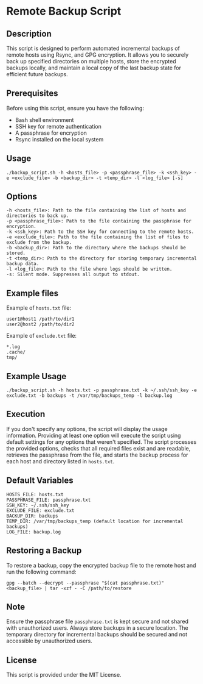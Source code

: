 # Remote Backup Script

## Description

This script is designed to perform automated incremental backups of remote hosts using Rsync, and GPG encryption. It allows you to securely back up specified directories on multiple hosts, store the encrypted backups locally, and maintain a local copy of the last backup state for efficient future backups.

## Prerequisites

Before using this script, ensure you have the following:

- Bash shell environment
- SSH key for remote authentication
- A passphrase for encryption
- Rsync installed on the local system

## Usage

    ./backup_script.sh -h <hosts_file> -p <passphrase_file> -k <ssh_key> -e <exclude_file> -b <backup_dir> -t <temp_dir> -l <log_file> [-s]

## Options

    -h <hosts_file>: Path to the file containing the list of hosts and directories to back up.
    -p <passphrase_file>: Path to the file containing the passphrase for encryption.
    -k <ssh_key>: Path to the SSH key for connecting to the remote hosts.
    -e <exclude_file>: Path to the file containing the list of files to exclude from the backup.
    -b <backup_dir>: Path to the directory where the backups should be stored.
    -t <temp_dir>: Path to the directory for storing temporary incremental backup data.
    -l <log_file>: Path to the file where logs should be written.
    -s: Silent mode. Suppresses all output to stdout.

## Example files

Example of `hosts.txt` file:

    user1@host1 /path/to/dir1
    user2@host2 /path/to/dir2

Example of `exclude.txt` file:

    *.log
    .cache/
    tmp/

## Example Usage

    ./backup_script.sh -h hosts.txt -p passphrase.txt -k ~/.ssh/ssh_key -e exclude.txt -b backups -t /var/tmp/backups_temp -l backup.log

## Execution

If you don't specify any options, the script will display the usage information. Providing at least one option will execute the script using default settings for any options that weren't specified. The script processes the provided options, checks that all required files exist and are readable, retrieves the passphrase from the file, and starts the backup process for each host and directory listed in `hosts.txt`.

## Default Variables

    HOSTS_FILE: hosts.txt
    PASSPHRASE_FILE: passphrase.txt
    SSH_KEY: ~/.ssh/ssh_key
    EXCLUDE_FILE: exclude.txt
    BACKUP_DIR: backups
    TEMP_DIR: /var/tmp/backups_temp (default location for incremental backups)
    LOG_FILE: backup.log

## Restoring a Backup

To restore a backup, copy the encrypted backup file to the remote host and run the following command:

    gpg --batch --decrypt --passphrase "$(cat passphrase.txt)" <backup_file> | tar -xzf - -C /path/to/restore

## Note

Ensure the passphrase file `passphrase.txt` is kept secure and not shared with unauthorized users.
Always store backups in a secure location. The temporary directory for incremental backups should be secured and not accessible by unauthorized users.

## License

This script is provided under the MIT License.